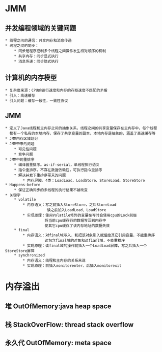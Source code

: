 # JMM
## 并发编程领域的关键问题
    * 线程之间的通信：共享内存和消息传递
    * 线程之间的同步：
        * 同步是程序控制多个线程之间操作发生相对顺序的机制
        * 共享内存：同步显式执行
        * 消息传递：同步隐式执行
## 计算机的内存模型
    * 复杂度来源：CPU的运行速度和内存的存取速度不匹配的矛盾
    * 引入：高速缓存
    * 引入问题：缓存一致性，一致性协议
## JMM
    * 定义了Java线程和主内存之间的抽象关系，线程之间的共享变量保存在主内存中，每个线程
      都有一个私有的本地内存，保存了共享变量的副本，本地内存是抽象的，涵盖了高速缓存等
    * JMM内存区域划分
    * JMM带来的问题
        * 可见性问题
        * 竞争问题
    * JMM中的重排序
        * 编译器重排序。as-if-serial，单线程执行语义
        * 指令重排序。不存在数据依赖性，可执行指令重排序
        * 解决并发下重排序带来的问题
            * 内存屏障。4类：LoadLoad、LoadStore、StoreLoad、StoreStore
    * Happens-before
        * 保证正确同步的多线程的执行结果不被改变
    * 关键字
        * volatile
            * 内存语义：写之前插入StoreStore，之后StoreLoad
                       读之前加入LoadLoad、LoadStore
            * 实现原理：使用Volatile修饰的变量在写时会使用cpu的Lock前缀
                      将当前cpu缓存行的数据写回到内存中
                      使其它cpu缓存了该内存地址的数据失效
        * final 
            * 内存语义：对final域写入，和把该对象引入赋值给其它引用变量，不能重排序
                      读包含final域的对象和读fianl域，不能重排序
            * 实现原理：读final域的操作前插入一个LoadLoad屏障，写之后插入一个StoreStore屏障
        * synchronized
            * 内存语义：线程和主内存的关系来说
            * 实现原理：前插入monitorenter、后插入monitorexit
      

# 内存溢出
## 堆    OutOfMemory:java heap space
## 栈    StackOverFlow: thread stack overflow
## 永久代 OutOfMemory: meta space
